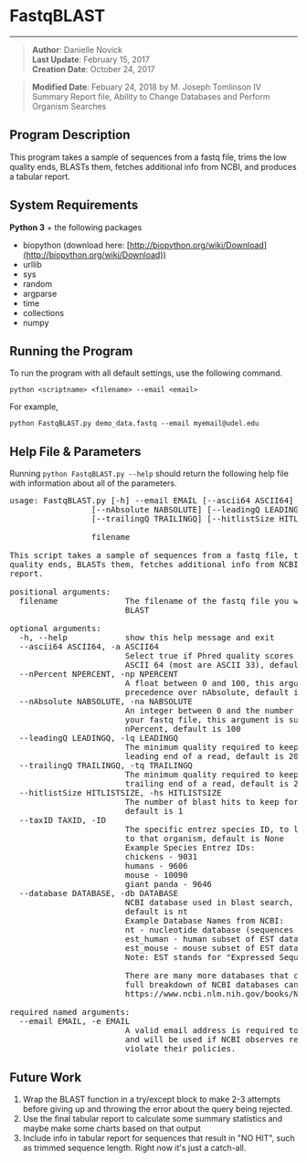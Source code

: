 # FastqBLAST
***
> **Author**: Danielle Novick  
> **Last Update**: February 15, 2017  
> **Creation Date**: October 24, 2017

> **Modified Date**: Febuary 24, 2018 by M. Joseph Tomlinson IV  
Summary Report file, Ability to Change Databases and Perform Organism Searches

## Program Description

This program takes a sample of sequences from a fastq file, trims the low quality ends, BLASTs them, fetches additional info from NCBI, and produces a tabular report.

## System Requirements
**Python 3** + the following packages

* biopython (download here: [http://biopython.org/wiki/Download](http://biopython.org/wiki/Download))
* urllib
* sys
* random
* argparse
* time
* collections
* numpy

## Running the Program
To run the program with all default settings, use the following command.

`python <scriptname> <filename> --email <email>`

For example,

`python FastqBLAST.py demo_data.fastq --email myemail@udel.edu` 


## Help File & Parameters
Running `python FastqBLAST.py --help` should return the following help file with information about all of the parameters. 


<pre>
usage: FastqBLAST.py [-h] --email EMAIL [--ascii64 ASCII64] [--nPercent NPERCENT]
                 [--nAbsolute NABSOLUTE] [--leadingQ LEADINGQ]
                 [--trailingQ TRAILINGQ] [--hitlistSize HITLISTSIZE] [--database DATABASE]
                 
                 filename

This script takes a sample of sequences from a fastq file, trims the low
quality ends, BLASTs them, fetches additional info from NCBI, and produces a
report.

positional arguments:
  filename              The filename of the fastq file you wish to sample and
                        BLAST

optional arguments:
  -h, --help            show this help message and exit
  --ascii64 ASCII64, -a ASCII64
                        Select true if Phred quality scores are encoded as
                        ASCII 64 (most are ASCII 33), default is False
  --nPercent NPERCENT, -np NPERCENT
                        A float between 0 and 100, this argument takes
                        precedence over nAbsolute, default is 0
  --nAbsolute NABSOLUTE, -na NABSOLUTE
                        An integer between 0 and the number of sequences in
                        your fastq file, this argument is superseded by
                        nPercent, default is 100
  --leadingQ LEADINGQ, -lq LEADINGQ
                        The minimum quality required to keep a base at the
                        leading end of a read, default is 20
  --trailingQ TRAILINGQ, -tq TRAILINGQ
                        The minimum quality required to keep a base at the
                        trailing end of a read, default is 20
  --hitlistSize HITLISTSIZE, -hs HITLISTSIZE
                        The number of blast hits to keep for the final report,
                        default is 1
  --taxID TAXID, -ID
                        The specific entrez species ID, to limit the blast search
                        to that organism, default is None
                        Example Species Entrez IDs:
                        chickens - 9031
                        humans - 9606
                        mouse - 10090
                        giant panda - 9646
  --database DATABASE, -db DATABASE 
                        NCBI database used in blast search,
                        default is nt 
                        Example Database Names from NCBI:
                        nt - nucleotide database (sequences from tons of databases)
                        est_human - human subset of EST database
                        est_mouse - mouse subset of EST database
                        Note: EST stands for "Expressed Sequence TAG"

                        There are many more databases that can be blasted and a
                        full breakdown of NCBI databases can be found at the following link:
                        https://www.ncbi.nlm.nih.gov/books/NBK62345/#_blast_ftp_site_The_blastdb_subdirectory/

required named arguments:
  --email EMAIL, -e EMAIL
                        A valid email address is required to use NCBI tools
                        and will be used if NCBI observes requests that
                        violate their policies.
</pre>




## Future Work
1. Wrap the BLAST function in a try/except block to make 2-3 attempts before giving up and throwing the error about the query being rejected.  
2. Use the final tabular report to calculate some summary statistics and maybe make some charts based on that output
3. Include info in tabular report for sequences that result in "NO HIT", such as trimmed sequence length. Right now it's just a catch-all.



